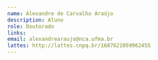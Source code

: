 ```yaml
---
name: Alexandre de Carvalho Araújo
description: Aluno
role: Doutorado
links:
email: alexandrearaujo@nca.ufma.br
lattes: http://lattes.cnpq.br/1687621059962455
---
```


